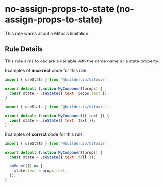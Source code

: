 # no-assign-props-to-state (no-assign-props-to-state)

This rule warns about a Mitosis limitation.

## Rule Details

This rule aims to declare a variable with the same name as a state property.

Examples of **incorrect** code for this rule:

```js
import { useState } from '@builder.io/mitosis';

export default function MyComponent(props) {
  const state = useState({ text: props.text });
}

import { useState } from '@builder.io/mitosis';

export default function MyComponent({ text }) {
  const state = useState({ text: text });
}
```

Examples of **correct** code for this rule:

```js
import { useState } from '@builder.io/mitosis';

export default function MyComponent(props) {
  const state = useState({ text: null });

  onMount(() => {
    state.text = props.text;
  });
}
```

